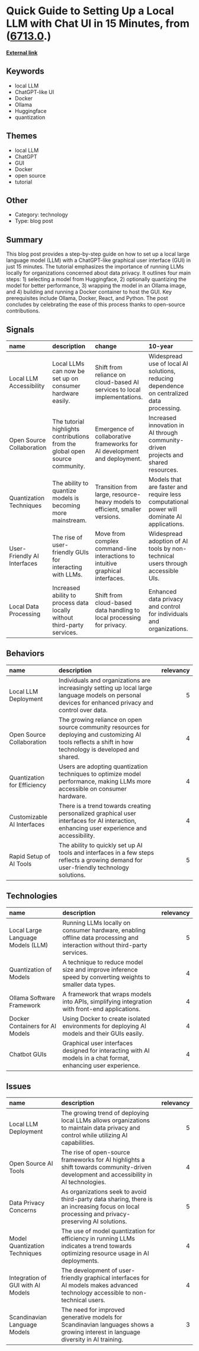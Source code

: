 # __Quick Guide to Setting Up a Local LLM with Chat UI in 15 Minutes__, from ([6713.0](https://kghosh.substack.com/p/6713.0).)

__[External link](https://towardsdatascience.com/set-up-a-local-llm-on-cpu-with-chat-ui-in-15-minutes-4cdc741408df)__



## Keywords

* local LLM
* ChatGPT-like UI
* Docker
* Ollama
* Huggingface
* quantization

## Themes

* local LLM
* ChatGPT
* GUI
* Docker
* open source
* tutorial

## Other

* Category: technology
* Type: blog post

## Summary

This blog post provides a step-by-step guide on how to set up a local large language model (LLM) with a ChatGPT-like graphical user interface (GUI) in just 15 minutes. The tutorial emphasizes the importance of running LLMs locally for organizations concerned about data privacy. It outlines four main steps: 1) selecting a model from Huggingface, 2) optionally quantizing the model for better performance, 3) wrapping the model in an Ollama image, and 4) building and running a Docker container to host the GUI. Key prerequisites include Ollama, Docker, React, and Python. The post concludes by celebrating the ease of this process thanks to open-source contributions.

## Signals

| name                        | description                                                                  | change                                                                         | 10-year                                                                                    | driving-force                                                             |   relevancy |
|:----------------------------|:-----------------------------------------------------------------------------|:-------------------------------------------------------------------------------|:-------------------------------------------------------------------------------------------|:--------------------------------------------------------------------------|------------:|
| Local LLM Accessibility     | Local LLMs can now be set up on consumer hardware easily.                    | Shift from reliance on cloud-based AI services to local implementations.       | Widespread use of local AI solutions, reducing dependence on centralized data processing.  | Growing privacy concerns and the need for data sovereignty.               |           5 |
| Open Source Collaboration   | The tutorial highlights contributions from the global open source community. | Emergence of collaborative frameworks for AI development and deployment.       | Increased innovation in AI through community-driven projects and shared resources.         | Desire for transparency and collective improvement in technology.         |           4 |
| Quantization Techniques     | The ability to quantize models is becoming more mainstream.                  | Transition from large, resource-heavy models to efficient, smaller versions.   | Models that are faster and require less computational power will dominate AI applications. | Demand for efficient AI solutions in consumer devices and edge computing. |           4 |
| User-Friendly AI Interfaces | The rise of user-friendly GUIs for interacting with LLMs.                    | Move from complex command-line interactions to intuitive graphical interfaces. | Widespread adoption of AI tools by non-technical users through accessible UIs.             | Need for democratization of AI technology for everyday users.             |           5 |
| Local Data Processing       | Increased ability to process data locally without third-party services.      | Shift from cloud-based data handling to local processing for privacy.          | Enhanced data privacy and control for individuals and organizations.                       | Stricter data protection regulations and user privacy awareness.          |           5 |

## Behaviors

| name                        | description                                                                                                                                                |   relevancy |
|:----------------------------|:-----------------------------------------------------------------------------------------------------------------------------------------------------------|------------:|
| Local LLM Deployment        | Individuals and organizations are increasingly setting up local large language models on personal devices for enhanced privacy and control over data.      |           5 |
| Open Source Collaboration   | The growing reliance on open source community resources for deploying and customizing AI tools reflects a shift in how technology is developed and shared. |           4 |
| Quantization for Efficiency | Users are adopting quantization techniques to optimize model performance, making LLMs more accessible on consumer hardware.                                |           4 |
| Customizable AI Interfaces  | There is a trend towards creating personalized graphical user interfaces for AI interaction, enhancing user experience and accessibility.                  |           4 |
| Rapid Setup of AI Tools     | The ability to quickly set up AI tools and interfaces in a few steps reflects a growing demand for user-friendly technology solutions.                     |           5 |

## Technologies

| name                              | description                                                                                                               |   relevancy |
|:----------------------------------|:--------------------------------------------------------------------------------------------------------------------------|------------:|
| Local Large Language Models (LLM) | Running LLMs locally on consumer hardware, enabling offline data processing and interaction without third-party services. |           5 |
| Quantization of Models            | A technique to reduce model size and improve inference speed by converting weights to smaller data types.                 |           4 |
| Ollama Software Framework         | A framework that wraps models into APIs, simplifying integration with front-end applications.                             |           4 |
| Docker Containers for AI Models   | Using Docker to create isolated environments for deploying AI models and their GUIs easily.                               |           4 |
| Chatbot GUIs                      | Graphical user interfaces designed for interacting with AI models in a chat format, enhancing user experience.            |           4 |

## Issues

| name                              | description                                                                                                                                    |   relevancy |
|:----------------------------------|:-----------------------------------------------------------------------------------------------------------------------------------------------|------------:|
| Local LLM Deployment              | The growing trend of deploying local LLMs allows organizations to maintain data privacy and control while utilizing AI capabilities.           |           5 |
| Open Source AI Tools              | The rise of open-source frameworks for AI highlights a shift towards community-driven development and accessibility in AI technologies.        |           4 |
| Data Privacy Concerns             | As organizations seek to avoid third-party data sharing, there is an increasing focus on local processing and privacy-preserving AI solutions. |           5 |
| Model Quantization Techniques     | The use of model quantization for efficiency in running LLMs indicates a trend towards optimizing resource usage in AI deployments.            |           4 |
| Integration of GUI with AI Models | The development of user-friendly graphical interfaces for AI models makes advanced technology accessible to non-technical users.               |           4 |
| Scandinavian Language Models      | The need for improved generative models for Scandinavian languages shows a growing interest in language diversity in AI training.              |           3 |